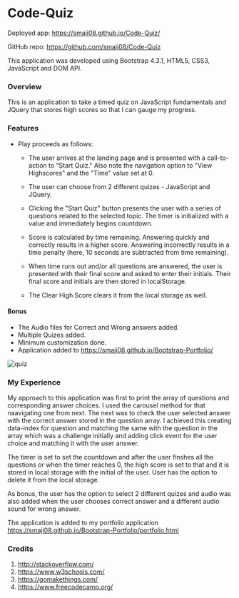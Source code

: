 # Code-Quiz
Deployed app: https://smaji08.github.io/Code-Quiz/

GitHub repo: https://github.com/smaji08/Code-Quiz

This application was developed using Bootstrap 4.3.1, HTML5, CSS3, JavaScript and DOM API.

### Overview
This is an application to take a timed quiz on JavaScript fundamentals and JQuery that stores high scores so that I can gauge my progress.

### Features

* Play proceeds as follows:


    - The user arrives at the landing page and is presented with a call-to-action to "Start Quiz." Also note the navigation option to "View Highscores" and the "Time" value set at 0.

    - The user can choose from 2 different quizes - JavaScript and JQuery.


    - Clicking the "Start Quiz" button presents the user with a series of questions related to the selected topic. The timer is initialized with a value and immediately begins countdown.


    - Score is calculated by time remaining. Answering quickly and correctly results in a higher score. Answering incorrectly results in a time penalty (here, 10 seconds are subtracted from time remaining).


    - When time runs out and/or all questions are answered, the user is presented with their final score and asked to enter their initials. Their final score and initials are then stored in localStorage.

    - The Clear High Score clears it from the local storage as well.

#### Bonus
   - The Audio files for Correct and Wrong answers added.
   - Multiple Quizes added.
   - Minimum customization done.
   - Application added to https://smaji08.github.io/Bootstrap-Portfolio/
   
![quiz](https://user-images.githubusercontent.com/54964461/73009094-da6f1080-3ddd-11ea-9bb4-eeb461f00416.png)


### My Experience
My approach to this application was first to print the array of questions and corresponding answer choices. I used the carousel method for that naavigating one from next. The next was to check the user selected answer with the correct answer stored in the question array. I achieved this creating data-index for question and matching the same with the question in the array which was a challenge initially and adding click event for the user choice and matching it with the user answer.

The timer is set to set the countdown and after the user finshes all the questions or when the timer reaches 0, the high score is set to that and it is stored in local storage with the initial of the user. User has the option to delete it from the local storage.

As bonus, the user has the option to select 2 different quizes and audio was also added when  the user chooses correct answer and a different audio sound for wrong answer.

The application is added to my portfolio application https://smaji08.github.io/Bootstrap-Portfolio/portfolio.html

### Credits

1. http://stackoverflow.com/
2. https://www.w3schools.com/
3. https://gomakethings.com/
4. https://www.freecodecamp.org/


